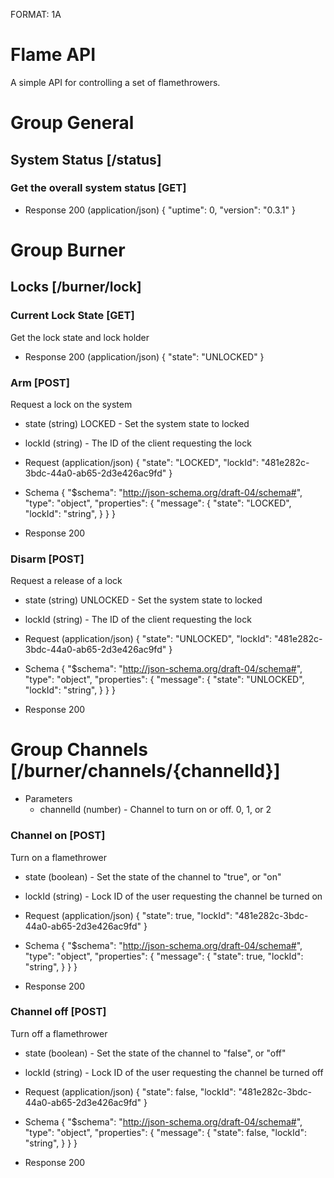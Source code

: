 FORMAT: 1A

# Flame API
A simple API for controlling a set of flamethrowers.

# Group General
## System Status [/status]

### Get the overall system status [GET]
+ Response 200 (application/json)
{
  "uptime": 0,
  "version": "0.3.1"
}

# Group Burner
## Locks [/burner/lock]

### Current Lock State [GET]
Get the lock state and lock holder
+ Response 200 (application/json)
{
  "state": "UNLOCKED"
}

### Arm [POST]
Request a lock on the system

+ state (string) LOCKED - Set the system state to locked
+ lockId (string) <guid> - The ID of the client requesting the lock

+ Request (application/json)
  {
    "state": "LOCKED",
    "lockId": "481e282c-3bdc-44a0-ab65-2d3e426ac9fd"
  }

+ Schema
  {
    "$schema": "http://json-schema.org/draft-04/schema#",
    "type": "object",
    "properties": {
      "message": {
        "state": "LOCKED",
        "lockId": "string",
      }
    }
  }

+ Response 200

### Disarm [POST]
Request a release of a lock

+ state (string) UNLOCKED - Set the system state to locked
+ lockId (string) <guid> - The ID of the client requesting the lock

+ Request (application/json)
  {
    "state":  "UNLOCKED",
    "lockId": "481e282c-3bdc-44a0-ab65-2d3e426ac9fd"
  }

+ Schema
  {
    "$schema": "http://json-schema.org/draft-04/schema#",
    "type": "object",
    "properties": {
      "message": {
        "state": "UNLOCKED",
        "lockId": "string",
      }
    }
  }

+ Response 200


# Group Channels [/burner/channels/{channelId}]
+ Parameters
  + channelId (number) - Channel to turn on or off. 0, 1, or 2

### Channel on [POST]
Turn on a flamethrower

+ state (boolean) - Set the state of the channel to "true", or "on"
+ lockId (string) - Lock ID of the user requesting the channel be turned on

+ Request (application/json)
  {
    "state": true,
    "lockId": "481e282c-3bdc-44a0-ab65-2d3e426ac9fd"
  }

+ Schema
  {
    "$schema": "http://json-schema.org/draft-04/schema#",
    "type": "object",
    "properties": {
      "message": {
        "state": true,
        "lockId": "string",
      }
    }
  }

+ Response 200


### Channel off [POST]
Turn off a flamethrower

+ state (boolean) - Set the state of the channel to "false", or "off"
+ lockId (string) - Lock ID of the user requesting the channel be turned off

+ Request (application/json)
  {
    "state": false,
    "lockId": "481e282c-3bdc-44a0-ab65-2d3e426ac9fd"
  }

+ Schema
  {
    "$schema": "http://json-schema.org/draft-04/schema#",
    "type": "object",
    "properties": {
      "message": {
        "state": false,
        "lockId": "string",
      }
    }
  }

+ Response 200


